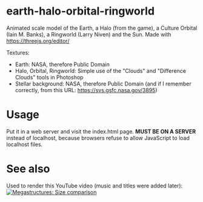# earth-halo-orbital-ringworld
Animated scale model of the Earth, a Halo (from the game), a Culture Orbital (Iain M. Banks), a Ringworld (Larry Niven) and the Sun. Made with https://threejs.org/editor/

Textures:
* Earth: NASA, therefore Public Domain
* Halo, Orbital, Ringworld: Simple use of the "Clouds" and "Difference Clouds" tools in Photoshop
* Stellar background: NASA, therefore Public Domain (and if I remember correctly, from this URL: https://svs.gsfc.nasa.gov/3895)

# Usage
Put it in a web server and visit the index.html page. **MUST BE ON A SERVER** instead of localhost, because browsers refuse to allow JavaScript to load localhost files.

# See also
Used to render this YouTube video (music and titles were added later):
[![Megastructures: Size comparison](http://img.youtube.com/vi/JvKSRKT0nzM/0.jpg)](http://www.youtube.com/watch?v=JvKSRKT0nzM "Megastructures: Size comparison")
